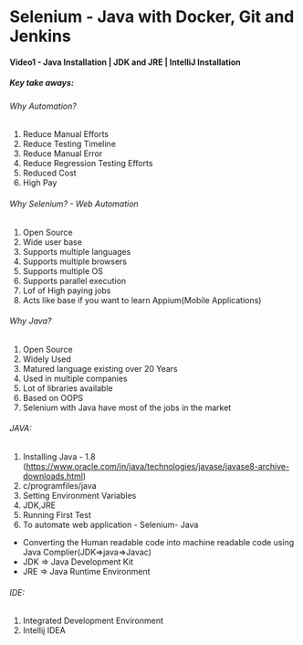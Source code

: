 # Selenium - Java with Docker, Git and Jenkins

#### Video1 - Java Installation | JDK and JRE | IntelliJ Installation

##### Key take aways:

###### Why Automation?
1. Reduce Manual Efforts
2. Reduce Testing Timeline
3. Reduce Manual Error
4. Reduce Regression Testing Efforts
5. Reduced Cost
6. High Pay

###### Why Selenium? - Web Automation
1. Open Source
2. Wide user base
3. Supports multiple languages
4. Supports multiple browsers
5. Supports multiple OS
6. Supports parallel execution
7. Lof of High paying jobs
8. Acts like base if you want to learn Appium(Mobile Applications)

###### Why Java?
1. Open Source
2. Widely Used
3. Matured language existing over 20 Years
4. Used in multiple companies
5. Lot of libraries available
6. Based on OOPS
7. Selenium with Java have most of the jobs in the market

###### JAVA:
1. Installing Java - 1.8 (https://www.oracle.com/in/java/technologies/javase/javase8-archive-downloads.html)
2. c/programfiles/java
3. Setting Environment Variables
4. JDK,JRE
5. Running First Test
6. To automate web application - Selenium- Java

* Converting the Human readable code into machine readable code using Java Complier(JDK=>java=>Javac)
* JDK => Java Development Kit
* JRE => Java Runtime Environment

###### IDE:
1. Integrated Development Environment
2. Intellij IDEA


